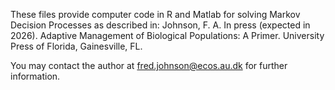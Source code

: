 These files provide computer code in R and Matlab for solving Markov Decision Processes as described in:
Johnson, F. A. In press (expected in 2026). Adaptive Management of Biological Populations: A Primer. University Press of Florida, Gainesville, FL.

You may contact the author at fred.johnson@ecos.au.dk for further information.

